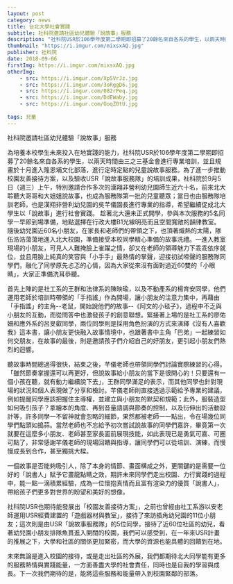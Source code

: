 ```yaml
---
layout: post
category: news
title: 台北大學社會實踐
subtitle: 社科院邀請社區幼兒體驗「說故事」服務
description: "社科院USR於106學年度第二學期即招募了20餘名來自各系的學生，以兩天時間由三之三基金會進行專業培訓，並且規畫於十月進入隆恩埔文化部落，進行定時定點的兒童說故事服務..."
thumbnail: "https://i.imgur.com/mixsxAQ.jpg"
publisher: 社科院
date: 2018-09-06
firstImg: https://i.imgur.com/mixsxAQ.jpg
otherImg:
    - src: https://i.imgur.com/Xp5VrJz.jpg
    - src: https://i.imgur.com/3oRggD6.jpg
    - src: https://i.imgur.com/082rPeq.jpg
    - src: https://i.imgur.com/DdEWaby.jpg
    - src: https://i.imgur.com/GoqZ0tU.jpg
    
tags: 兒童
---
```


社科院邀請社區幼兒體驗「說故事」服務

為培養本校學生未來投入在地實踐的能力，社科院USR於106學年度第二學期即招募了20餘名來自各系的學生，以兩天時間由三之三基金會進行專業培訓，並且規畫於十月進入隆恩埔文化部落，進行定時定點的兒童說故事服務。為了進一步推動校園友善接待方案，以及驗收USR「說故事服務隊」的培訓成果，社科院於9月5日（週三）上午，特別邀請合作多次的漢翔非營利幼兒園師生近六十名，前來北大聆聽大哥哥和大姐姐說故事，也成為服務隊第一批的兒童聽眾；當日也由服務隊培訓老師，也是漢翔非營利幼兒園的吳芊儀園長進行專業的指導，希望繼續促成北大學生以「說故事」進行社會實踐。
趁著北大還未正式開學，參與本次服務的5名同學一早即到場準備，地點選擇在行政大樓B1光線明亮而且空間寬敞的韻律教室。隨後幼兒園近60名小朋友，在家長和老師們的帶領之下，也頂著熾熱的太陽，隊伍浩浩蕩蕩地進入北大校園，準備接受本校同學精心準備的故事洗禮。一進入教室現場的小朋友，可見人人難掩臉上雀躍之情，卻又在老師的領導魅力下乖乖依序就位，並且用臉上純真的笑容與「小手手」最熱情的掌聲，迎接初試啼聲的服務隊同學們，融化了同學原先忐忑的心情，因為大家從來沒有面對過近60雙的「小眼睛」，大家正準備洗耳恭聽。

首先上陣的是社工系的王群和法律系的陳映瑜，以及不動產系的楊育安同學，他們運用老師於培訓時帶領的「手指謠」作為開場，讓小朋友的注意力集中，再藉由「手指謠」的主角--老鼠，開始說他們的故事--《阿文的小毯子》，過程中不乏與小朋友的互動，而從問答中也激發孩子的創意聯想。緊接著上場的是社工系的廖佑姍和應外系的呂旻叡同學，兩位同學則是採用角色扮演的方式來演繹《沒有人喜歡我》這本書，讓小朋友更快融入故事情境中，也跟著書中主角「巴弟」一起練習如何交朋友，在故事的最後，則是邀請孩子們介紹自己的好朋友，更引起小朋友們熱烈的迴響。

聽故事時間總過得很快，結束之後，芊儀老師也帶領同學們討論實際練習的心得。「雖然節奏掌握還可以再更好，但說故事給小朋友的當下是很開心的！只要還有一個小孩在聽，就有動力繼續說下去」，王群同學滿足的表示，而其他同學也針對現場的狀況和個人表現做了分享和檢討。芊儀老師則直接透過示範給予專業的建議，例如提醒同學應該把握住主導權，並建立與小朋友的默契和規範；此外，服裝造型如何吸引孩子？拿繪本的角度、再到音量語調與節奏的控制，以及衍伸出的活動設計等，許多同學一不留神就會忽略的細節，果然都被老師一一點出，令在場幾位同學們點頭如搗蒜。當然老師也不忘給予初次嘗試說故事的同學們嘉許，畢竟第一次就要在這麼多小朋友、老師甚至家長面前展現技能，如此表現已是勇氣可嘉、可圈可點了，非常感謝芊儀老師的現場回饋與指導，讓同學們可以從培訓、演練，而慢慢成長到合作，甚至獨挑大樑。

一個故事是否能夠吸引人，除了本身的情節、畫面構成之外，更關鍵的是需要一位好的「說書人」賦予它畫龍點睛之效，期許未來同學們走出校園、力行實踐的過程中，能一點一滴積累經驗，成為一位懷抱真情而且富有渲染力的優質「說書人」，帶給孩子們更多對世界的盼望和美好的想像。

社科院USR也期待能發展出「校園友善接待方案」，之前也曾經由社工系游以安老師運用USR經費建置的「遊戲器材與教室」，接待了來訪插角幼兒園的11位小朋友；這次則是由USR「說故事服務隊」的5位同學，接待了近60位社區的幼兒，看著幼兒園小朋友排隊魚貫進入開闊的校園，我們可以感受到，在一年來USR計畫的推展之下，大學和社區的關係更加緊密，而大學的資源也能具體的回饋到在地。

未來無論是進入校園的接待，或是走出社區的外展，我們都期待北大同學能有更多的服務熱情與實踐能量，一方面善盡大學的社會責任，同時也是自我的學習與成長。下一次我們期待的是，能將這些服務和能量帶入到校園緊鄰的部落。